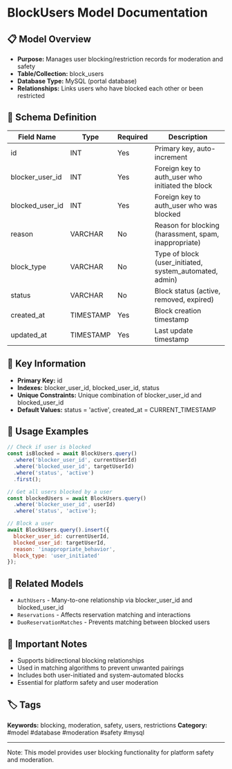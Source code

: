 # BlockUsers Model Documentation

## 📋 Model Overview
- **Purpose:** Manages user blocking/restriction records for moderation and safety
- **Table/Collection:** block_users
- **Database Type:** MySQL (portal database)
- **Relationships:** Links users who have blocked each other or been restricted

## 🔧 Schema Definition
| **Field Name** | **Type** | **Required** | **Description** |
|----------------|----------|--------------|-----------------|
| id | INT | Yes | Primary key, auto-increment |
| blocker_user_id | INT | Yes | Foreign key to auth_user who initiated the block |
| blocked_user_id | INT | Yes | Foreign key to auth_user who was blocked |
| reason | VARCHAR | No | Reason for blocking (harassment, spam, inappropriate) |
| block_type | VARCHAR | No | Type of block (user_initiated, system_automated, admin) |
| status | VARCHAR | No | Block status (active, removed, expired) |
| created_at | TIMESTAMP | Yes | Block creation timestamp |
| updated_at | TIMESTAMP | Yes | Last update timestamp |

## 🔑 Key Information
- **Primary Key:** id
- **Indexes:** blocker_user_id, blocked_user_id, status
- **Unique Constraints:** Unique combination of blocker_user_id and blocked_user_id
- **Default Values:** status = 'active', created_at = CURRENT_TIMESTAMP

## 📝 Usage Examples
```javascript
// Check if user is blocked
const isBlocked = await BlockUsers.query()
  .where('blocker_user_id', currentUserId)
  .where('blocked_user_id', targetUserId)
  .where('status', 'active')
  .first();

// Get all users blocked by a user
const blockedUsers = await BlockUsers.query()
  .where('blocker_user_id', userId)
  .where('status', 'active');

// Block a user
await BlockUsers.query().insert({
  blocker_user_id: currentUserId,
  blocked_user_id: targetUserId,
  reason: 'inappropriate_behavior',
  block_type: 'user_initiated'
});
```

## 🔗 Related Models
- `AuthUsers` - Many-to-one relationship via blocker_user_id and blocked_user_id
- `Reservations` - Affects reservation matching and interactions
- `DuoReservationMatches` - Prevents matching between blocked users

## 📌 Important Notes
- Supports bidirectional blocking relationships
- Used in matching algorithms to prevent unwanted pairings
- Includes both user-initiated and system-automated blocks
- Essential for platform safety and user moderation

## 🏷️ Tags
**Keywords:** blocking, moderation, safety, users, restrictions
**Category:** #model #database #moderation #safety #mysql

---
Note: This model provides user blocking functionality for platform safety and moderation.
